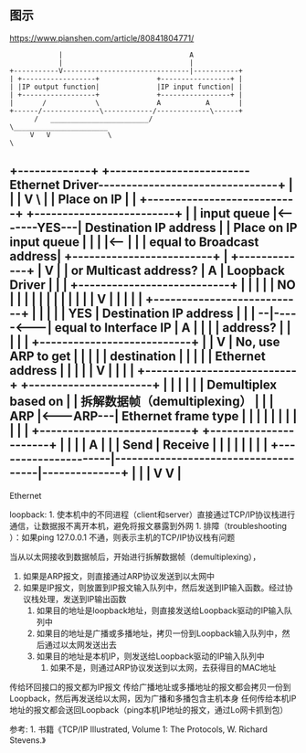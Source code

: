 
## 图示

https://www.pianshen.com/article/80841804771/




                |                               A
                |                               |
    +-----------V-------------------------------|-----------+
    | +------------------+              +-----------------+ |
    | |IP output function|              |IP input function| |
    | +------------------+              +-----------------+ |
    |       /            \              A           A       |
    +------/--------------\------------/-------------\------+
          /   ________________________/               \_______________________
         V   V              \                                                  \
+-------------+      +-------\------------------Ethernet Driver-----------------\---------------+
|             |      |        V                                                  \              |
| Place on IP |      |       +---------------------------+          +-------------------------+ |
| input queue |<-------YES---| Destination IP address    |          | Place on IP input queue | |
|             |<-- | |       | equal to Broadcast address|          +-------------------------+ |
+-------------+  | V |       | or Multicast address?     |                       A              |
Loopback Driver  | | |       +---------------------------+                       |              |
                 | | |                  NO |                                     |              |
                 | | |                     |                                     |              |
                 | | |                     V                                     |              |
                 | | |       +---------------------------+                       |              |
                 | | | YES   | Destination IP address    |                       |              |
                 --|-----<---| equal to Interface IP     |                       A              |
                   | |       | address?                  |                       |              |
                   | |       +---------------------------+                       |              |
                   V | No, use ARP to get  |                                     |              |
                   | | destination         |                                     |              |
                   | | Ethernet address    |                                     |              |
                   | |                     V                                     |              |
                   | |       +---------------------------+          +----------------------+    |
                   | |       |                           |          | Demultiplex based on |    |    拆解数据帧（demultiplexing）
                   | |       |            ARP            |<---ARP---| Ethernet frame type  |    |
                   | |       |                           |          |                      |    |
                   | |       +---------------------------+          +----------------------+    |
                   | |                     |                                     A              |
                   | |               Send  |                             Receive |              |
                   | |                     |                                     |              |
                   | +---------------------|-------------------------------------|--------------+
                   |                       |                                     |
                   V                       V                                     |
---------------------------------------------------------------------------------------------------
Ethernet


loopback: 
    1. 使本机中的不同进程（client和server）直接通过TCP/IP协议栈进行通信，让数据报不离开本机，避免将报文暴露到外网
    1. 排障（troubleshooting ）：如果ping 127.0.0.1 不通，则表示主机的TCP/IP协议栈有问题


当从以太网接收到数据帧后，开始进行拆解数据帧（demultiplexing），

1. 如果是ARP报文，则直接通过ARP协议发送到以太网中
2. 如果是IP报文，则放置到IP报文输入队列中，然后发送到IP输入函数。经过协议栈处理，发送到IP输出函数
    1. 如果目的地址是loopback地址，则直接发送给Loopback驱动的IP输入队列中
    2. 如果目的地址是广播或多播地址，拷贝一份到Loopback输入队列中，然后通过以太网发送出去
    3. 如果目的地址是本机IP，则发送给Loopback驱动的IP输入队列中
        1. 如果不是，则通过ARP协议发送到以太网，去获得目的MAC地址




传给环回接口的报文都为IP报文
传给广播地址或多播地址的报文都会拷贝一份到Loopback，然后再发送给以太网，因为广播和多播包含主机本身
任何传给本机IP地址的报文都会送回Loopback（ping本机IP地址的报文，通过Lo网卡抓到包）




参考:
    1. 书籍《TCP/IP Illustrated, Volume 1: The Protocols, W. Richard Stevens.》



